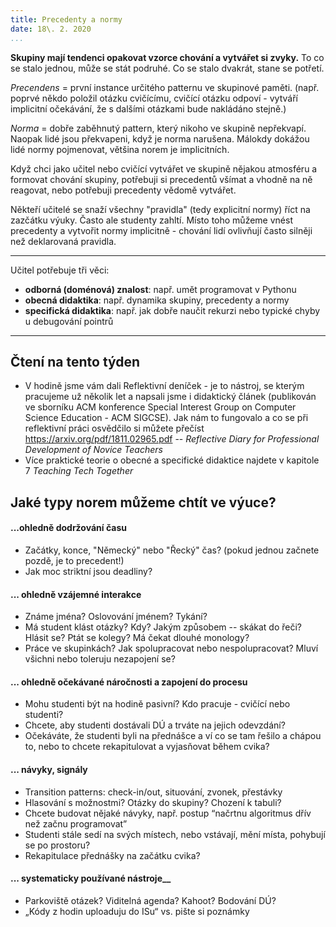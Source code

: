 ```yaml
---
title: Precedenty a normy
date: 18\. 2. 2020
...
```

__Skupiny mají tendenci opakovat vzorce chování a vytvářet si zvyky.__ 
To co se stalo jednou, může se stát podruhé. Co se stalo dvakrát, stane se potřetí.

*Precendens* = první instance určitého patternu ve skupinové paměti. (např. poprvé někdo položil otázku cvičícímu, cvičící otázku odpoví - vytváří implicitní očekávání, že s dalšími otázkami bude nakládáno stejně.)

*Norma* = dobře zaběhnutý pattern, který nikoho ve skupině nepřekvapí. Naopak lidé jsou překvapeni, když je norma narušena. Málokdy dokážou lidé normy pojmenovat, většina norem je implicitních. 

Když chci jako učitel nebo cvičící vytvářet ve skupině nějakou atmosféru a formovat chování skupiny, potřebuji si precedentů všímat a vhodně na ně reagovat, nebo potřebuji precedenty vědomě vytvářet.

Někteří učitelé se snaží všechny "pravidla" (tedy explicitní normy) říct na zazčátku výuky. Často ale studenty zahltí. Místo toho můžeme vnést precedenty a vytvořit normy implicitně - chování lidí ovlivňují často silněji než deklarovaná pravidla. 

----

Učitel potřebuje tři věci: 

* __odborná (doménová) znalost__: např. umět programovat v Pythonu
* __obecná didaktika__: např. dynamika skupiny, precedenty a normy
* __specifická didaktika__: např. jak dobře naučit rekurzi nebo typické chyby u debugování pointrů 

----

## Čtení na tento týden

* V hodině jsme vám dali Reflektivní deníček - je to nástroj, se kterým pracujeme už několik let a napsali jsme i didaktický článek (publikován ve sborníku ACM konference Special Interest Group on Computer Science Education - ACM SIGCSE). Jak nám to fungovalo a co se při reflektivní práci osvědčilo si můžete přečíst https://arxiv.org/pdf/1811.02965.pdf -- *Reflective Diary for Professional Development of Novice Teachers*
* Více praktické teorie o obecné a specifické didaktice  najdete v kapitole 7 *Teaching Tech Together*


## Jaké typy norem můžeme chtít ve výuce?

#### ...ohledně dodržování času

* Začátky, konce, "Německý" nebo "Řecký" čas? (pokud jednou začnete pozdě, je to precedent!)
* Jak moc striktní jsou deadliny?

#### ... ohledně vzájemné interakce

* Známe jména? Oslovování jménem? Tykání?
* Má student klást otázky? Kdy? Jakým způsobem -- skákat do řeči? Hlásit se? Ptát se kolegy? Má čekat dlouhé monology?
* Práce ve skupinkách? Jak spolupracovat nebo nespolupracovat? Mluví všichni nebo toleruju nezapojení se?

#### ... ohledně očekávané náročnosti a zapojení do procesu
* Mohu studenti být na hodině pasivní? Kdo pracuje - cvičící nebo studenti?
* Chcete, aby studenti dostávali DÚ a trváte na jejich odevzdání?
* Očekáváte, že studenti byli na přednášce a ví co se tam řešilo a chápou to, nebo to chcete rekapitulovat a vyjasňovat během cvika?

#### ... návyky, signály
* Transition patterns: check-in/out, situování, zvonek, přestávky
* Hlasování s možnostmi? Otázky do skupiny? Chození k tabuli?
* Chcete budovat nějaké návyky, např. postup “načrtnu algoritmus dřív než začnu programovat”
* Studenti stále sedí na svých místech, nebo vstávají, mění místa, pohybují se po prostoru?
* Rekapitulace přednášky na začátku cvika?

#### ... systematicky používané nástroje__
* Parkoviště otázek? Viditelná agenda? Kahoot? Bodování DÚ?
* „Kódy z hodin uploaduju do ISu“ vs. pište si poznámky